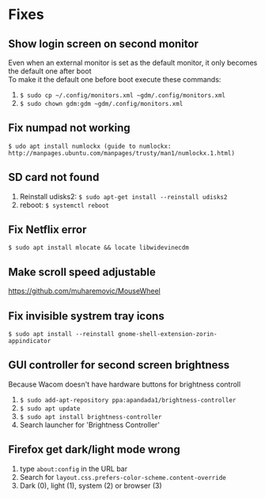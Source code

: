 # Fixes

## Show login screen on second monitor
Even when an external monitor is set as the default monitor, it only becomes the default one after boot<br>
To make it the default one before boot execute these commands:<br>
1. ``$ sudo cp ~/.config/monitors.xml ~gdm/.config/monitors.xml``
2. ``$ sudo chown gdm:gdm ~gdm/.config/monitors.xml``
 
## Fix numpad not working
``$ udo apt install numlockx (guide to numlockx: http://manpages.ubuntu.com/manpages/trusty/man1/numlockx.1.html)``

## SD card not found
1. Reinstall udisks2: ``$ sudo apt-get install --reinstall udisks2``
2. reboot: ``$ systemctl reboot``

## Fix Netflix error
``$ sudo apt install mlocate && locate libwidevinecdm``

## Make scroll speed adjustable
https://github.com/muharemovic/MouseWheel

## Fix invisible systrem tray icons
``$ sudo apt install --reinstall gnome-shell-extension-zorin-appindicator``

## GUI controller for second screen brightness
Because Wacom doesn't have hardware buttons for brightness controll
1. ``$ sudo add-apt-repository ppa:apandada1/brightness-controller``
2. ``$ sudo apt update``
3. ``$ sudo apt install brightness-controller``
4. Search launcher for 'Brightness Controller'

## Firefox get dark/light mode wrong
1. type ``about:config`` in the URL bar
2. Search for ``layout.css.prefers-color-scheme.content-override``
3. Dark (0), light (1), system (2) or browser (3) 

